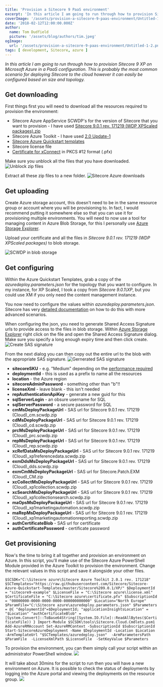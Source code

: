 ```yaml
---
title: 'Provision a Sitecore 9 PaaS environment'
excerpt: 'In this article I am going to run through how to provision Sitecore 9 XP on Microsoft Azure in a PaaS configuration. This is probably the most common scenario for deploying Sitecore to the cloud however it can easily be configured based on size and topology.'
coverImage: '/assets/provision-a-sitecore-9-paas-environment/Untitled-1-2.png'
date: '2018-02-12T12:00:00.000Z'
author:
  name: Tom Dudfield
  picture: '/assets/blog/authors/tim.jpeg'
ogImage:
  url: '/assets/provision-a-sitecore-9-paas-environment/Untitled-1-2.png'
tags: [ development, Sitecore, azure ]
---
```


*In this article I am going to run through how to provision Sitecore 9 XP on Microsoft Azure in a PaaS configuration. This is probably the most common scenario for deploying Sitecore to the cloud however it can easily be configured based on size and topology.*

## Get downloading
First things first you will need to download all the resources required to provision the environment:

* Sitecore Azure AppService SCWDP's for the version of Sitecore that you want to provision - I have used [Sitecore 9.0.1 rev. 171219 (WDP XPScaled packages).zip](https://dev.sitecore.net/Downloads/Sitecore_Experience_Platform/90/Sitecore_Experience_Platform_90_Update1.aspx)
* Sitecore Azure Toolkit - I have used [2.0 Update-1](https://dev.sitecore.net/Downloads/Sitecore_Azure_Toolkit/2x/Sitecore_Azure_Toolkit_201.aspx)
* [Sitecore Azure Quickstart templates](https://github.com/Sitecore/Sitecore-Azure-Quickstart-Templates)
* Sitecore license file
* [Certificate for xConnect](https://doc.sitecore.net/sitecore_experience_platform/setting_up_and_maintaining/sitecore_on_azure/deploying/the_client_certificate_for_sitecore_deployments) in PKCS #12 format (.pfx)

Make sure you unblock all the files that you have downloaded.
![Unblock zip files](/assets/provision-a-sitecore-9-paas-environment/unblock.png)

Extract all these zip files to a new folder.
![Sitecore Azure downloads](/assets/provision-a-sitecore-9-paas-environment/Untitled-3.png)

## Get uploading
Create Azure storage account, this doesn't need to be in the same resource group or account where you will be provisioning to. In fact, I would recommend putting it somewhere else so that you can use it for provisioning multiple environments. You will need to now use a tool for managing content in Azure Blob Storage, for this I personally use [Azure Storage Explorer](https://azure.microsoft.com/en-gb/features/storage-explorer/).

Upload your certificate and all the files in *Sitecore 9.0.1 rev. 171219 (WDP XPScaled packages)* to blob storage.

![SCWDP in blob storage](/assets/provision-a-sitecore-9-paas-environment/blobs.png)

## Get configuring
Within the Azure Quickstart Templates, grab a copy of the *azuredeploy.parameters.json* for the topology that you want to configure. In my instance, for XP Scaled, I took a copy from *Sitecore 9.0.1\XP*, but you could use XM if you only need the content management instance.

You now need to configure the values within *azuredeploy.parameters.json*. Sitecore has very [detailed documentation](https://doc.sitecore.net/sitecore_experience_platform/setting_up_and_maintaining/sitecore_on_azure/deploying/walkthrough_deploy_a_new_sitecore_environment_to_the_microsoft_azure_app_service) on how to do this with more advanced scenarios.

When configuring the json, you need to generate Shared Access Signature urls to provide access to the files in blob storage. Within [Azure Storage Explorer](https://azure.microsoft.com/en-gb/features/storage-explorer/) right click on the file and open the Shared Access Signature dialog. Make sure you specify a long enough expiry time and then click create.
![Create SAS signature](/assets/provision-a-sitecore-9-paas-environment/sas1.png)

From the next dialog you can then copy out the entire url to the blob with the appropriate SAS signature.
![Gernerated SAS signature](/assets/provision-a-sitecore-9-paas-environment/sas2.png)

* **sitecoreSKU** - e.g. "Medium" depending on the [performance required](https://kb.sitecore.net/articles/043375)
* **deploymentId** - this is used as a prefix to name all the resources
* **location** - the Azure region
* **sitecoreAdminPassword** - something other than "b"!!
* **licenseXml** - leave blank - this isn't needed
* **repAuthenticationApiKey** - generate a new guid for this
* **sqlServerLogin** - an obsure username for SQL
* **sqlServerPassword** - a secure password for SQL
* **cmMsDeployPackageUrl** - SAS url for Sitecore 9.0.1 rev. 171219 (Cloud)_cm.scwdp.zip
* **cdMsDeployPackageUrl** - SAS url for Sitecore 9.0.1 rev. 171219 (Cloud)_cd.scwdp.zip
* **prcMsDeployPackageUrl** - SAS url for Sitecore 9.0.1 rev. 171219 (Cloud)_prc.scwdp.zip
* **repMsDeployPackageUrl** - SAS url for Sitecore 9.0.1 rev. 171219 (Cloud)_rep.scwdp.zip
* **xcRefDataMsDeployPackageUrl** - SAS url for Sitecore 9.0.1 rev. 171219 (Cloud)_xp1referencedata.scwdp.zip
* **exmDdsMsDeployPackageUrl** - SAS url for Sitecore 9.0.1 rev. 171219 (Cloud)_dds.scwdp.zip
* **exmCmMsDeployPackageUrl** - SAS url for Sitecore.Patch.EXM (Cloud)_CM.zip
* **xcCollectMsDeployPackageUrl** - SAS url for Sitecore 9.0.1 rev. 171219 (Cloud)_xp1collection.scwdp.zip
* **xcSearchMsDeployPackageUrl** - SAS url for Sitecore 9.0.1 rev. 171219 (Cloud)_xp1collectionsearch.scwdp.zip
* **maOpsMsDeployPackageUrl** - SAS url for Sitecore 9.0.1 rev. 171219 (Cloud)_xp1marketingautomation.scwdp.zip
* **maRepMsDeployPackageUrl** - SAS url for Sitecore 9.0.1 rev. 171219 (Cloud)_xp1marketingautomationreporting.scwdp.zip
* **authCertificateBlob** - SAS url for certificate
* **authCertificatePassword** - certificate password

## Get provisioning
Now's the time to bring it all together and provision an environment on Azure. In this script, you'll make use of the Sitecore Azure PowerShell Module provided in the Azure Toolkit to provision the environment. Change the relevant values in this script and save it alongside your other files.

`$SCSDK="C:\Sitecore azure\Sitecore Azure Toolkit 2.0.1 rev. 171218"
$SCTemplates="https://raw.githubusercontent.com/Sitecore/Sitecore-Azure-Quickstart-Templates/master/Sitecore%209.0.1/XP/"
$DeploymentId = "sitecore9-example"
$LicenseFile = "C:\Sitecore azure\license.xml"
$CertificateFile = "C:\Sitecore azure\certificate.pfx"
$SubscriptionId = "00000000-0000-0000-0000-000000000000"
$Location="North Europe"
$ParamFile="C:\Sitecore azure\azuredeploy.parameters.json"
$Parameters = @{
    "deploymentId"=$DeploymentId;
    "applicationInsightsLocation" = "$Location"
    "authCertificateBlob" = [System.Convert]::ToBase64String([System.IO.File]::ReadAllBytes($CertificateFile))
}
Import-Module $SCSDK\tools\Sitecore.Cloud.Cmdlets.psm1
Add-AzureRMAccount
Set-AzureRMContext -SubscriptionId $SubscriptionId
Start-SitecoreAzureDeployment -Name $DeploymentId -Location $Location -ArmTemplateUrl "$SCTemplates/azuredeploy.json"  -ArmParametersPath $ParamFile  -LicenseXmlPath $LicenseFile  -SetKeyValue $Parameters`

To provision the environment, you can them simply call your script within an administrator PowerShell window.
![](/assets/provision-a-sitecore-9-paas-environment/provision.png)

It will take about 30mins for the script to run then you will have a new environment on Azure. It is possible to check the status of deployments by logging into the Azure portal and viewing the deployments on the resource group.
![](/assets/provision-a-sitecore-9-paas-environment/deploying.png)